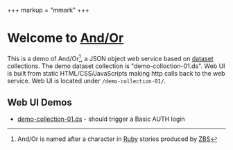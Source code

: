 +++
markup = "mmark"
+++


# Welcome to [And/Or](https://github.com/caltechlibrary/andor)

This is a demo of And/Or[^1], a JSON object web service based on
[dataset](https://github.com/caltechlibrary/dataset) collections. 
The demo dataset collection is "demo-colloction-01.ds". Web UI 
is built from static HTML/CSS/JavaScripts making http calls back
to the web service.  Web UI is located under `/demo-collection-01/`.

## Web UI Demos

+ [demo-collection-01.ds](/demo-collection-01/) - should trigger a Basic AUTH login


[^1]: And/Or is named after a character in [Ruby](https://www.zbs.org/index_new.php/store/ruby) stories produced by [ZBS](https://www.zbs.org) 
